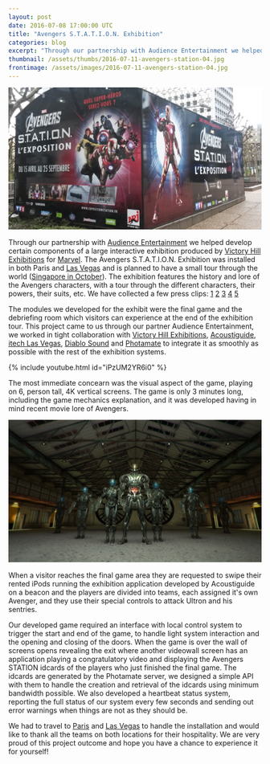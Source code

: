 ```yaml
---
layout: post
date: 2016-07-08 17:00:00 UTC
title: "Avengers S.T.A.T.I.O.N. Exhibition"
categories: blog
excerpt: "Through our partnership with Audience Entertainment we helped develop certain components of a large interactive exhibition produced by Victory Hill Exhibitions for Marvel."
thumbnail: /assets/thumbs/2016-07-11-avengers-station-04.jpg
frontimage: /assets/images/2016-07-11-avengers-station-04.jpg
---
```


![](/assets/images/2016-07-11-avengers-station-04.jpg)

Through our partnership with [Audience Entertainment][1] we helped develop certain components of a large interactive exhibition produced by [Victory Hill Exhibitions][3] for [Marvel][2]. The Avengers S.T.A.T.I.O.N. Exhibition was installed in both Paris and [Las Vegas][7] and is planned to have a small tour through the world ([Singapore in October][8]). The exhibition features the history and lore of the Avengers characters, with a tour through the different characters, their powers, their suits, etc. We have collected a few press clips: [1][4] [2][5] [3][6] [4][9] [5][10]

The modules we developed for the exhibit were the final game and the debriefing room which visitors can experience at the end of the exhibition tour. This project came to us through our partner Audience Entertainment, we worked in tight collaboration with [Victory Hill Exhibitions][3], [Acoustiguide][11], [itech Las Vegas][13], [Diablo Sound][14] and [Photamate][12] to integrate it as smoothly as possible with the rest of the exhibition systems.

{% include youtube.html id="iPzUM2YR6i0" %}

The most immediate concearn was the visual aspect of the game, playing on 6, person tall, 4K vertical screens. The game is only 3 minutes long, including the game mechanics explanation, and it was developed having in mind recent movie lore of Avengers.

![](/assets/images/2016-07-11-avengers-station-01.jpg)

When a visitor reaches the final game area they are requested to swipe their rented iPods running the exhibition application developed by Acoustiguide on a beacon and the players are divided into teams, each assigned it's own Avenger, and they use their special controls to attack Ultron and his sentries.

Our developed game required an interface with local control system to trigger the start and end of the game, to handle light system interaction and the opening and closing of the doors.  When the game is over the wall of screens opens revealing the exit where another videowall screen has an application playing a congratulatory video and displaying the Avengers STATION idcards of the players who just finished the final game. The idcards are generated by the Photamate server, we designed a simple API with them to handle the creation and retrieval of the idcards using minimum bandwidth possible. We also developed a heartbeat status system, reporting the full status of our system every few seconds and sending out error warnings when things are not as they should be.

We had to travel to [Paris][16] and [Las Vegas][15] to handle the installation and would like to thank all the teams on both locations for their hospitality. We are very proud of this project outcome and hope you have a chance to experience it for yourself!

[1]: https://www.audienceentertainment.com/
[2]: http://marvel.com
[3]: http://www.victoryhillexhibitions.com/
[4]: http://www.sortiraparis.com/arts-culture/exposure/articles/104256-the-avengers-station-exhibition-comes-to-paris/lang/en
[5]: http://gizmodo.com/explore-the-science-of-the-avengers-with-this-sneak-pee-1782300625
[6]: http://www.ktnv.com/on-air/interviews/avengers-station-now-open-to-public-at-treasure-island
[7]: http://www.treasureisland.com/shows/69/avengers-station
[8]: http://geekculture.co/marvel-avengers-station-launches-in-singapore-october-2016/
[9]: http://www.usatoday.com/story/entertainment/arts/is-my-geek-showing/2016/06/19/avengers-stton-vegas-newest-treasure/86112302/
[10]: http://news.newsdirectory2.com/visit-to-the-exhibition-marvel-avengers-s-t-a-t-i-o-n/
[11]: http://www.acoustiguide.com/
[12]: http://photamate.com/
[13]: http://itechlasvegas.com/
[14]: http://www.diablosound.com/
[15]: https://www.facebook.com/AvengersStation/?fref=ts
[16]: https://www.facebook.com/avengersstationparis/